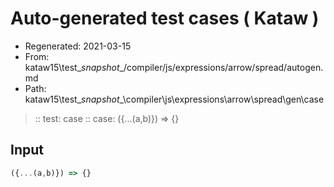 # Auto-generated test cases ( Kataw )
- Regenerated: 2021-03-15
- From: kataw15\test\__snapshot__/compiler/js/expressions/arrow/spread/autogen.md
- Path: kataw15\test\__snapshot__\compiler\js\expressions\arrow\spread\gen\case
> :: test: case
> :: case: ({...(a,b)}) => {}
## Input

`````js
({...(a,b)}) => {}
`````
